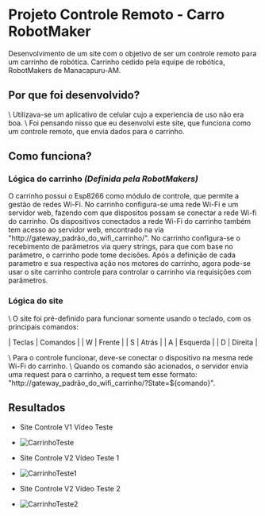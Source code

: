 # Projeto Controle Remoto - Carro RobotMaker
Desenvolvimento de um site com o objetivo de ser um controle remoto para um carrinho de robótica.
Carrinho cedido pela equipe de robótica, RobotMakers de Manacapuru-AM. 

## Por que foi desenvolvido?
\ Utilizava-se um aplicativo de celular cujo a experiencia de uso não era boa.
\ Foi pensando nisso que eu desenvolvi este site, que funciona como um controle remoto, que envia dados para o carrinho.

## Como funciona?

### Lógica do carrinho _(Definida pela RobotMakers)_
O carrinho possui o Esp8266 como módulo de controle, que permite a gestão de redes Wi-Fi.
No carrinho configura-se uma rede Wi-Fi e um servidor web, fazendo com que dispositos possam se conectar a rede Wi-fi do carrinho.
Os dispositivos conectados a rede Wi-Fi do carrinho também tem acesso ao servidor web, encontrado na via "http://gateway_padrão_do_wifi_carrinho/".
No carrinho configura-se o recebimento de parâmetros via query strings, para que com base no parâmetro, o carrinho pode tome decisões. 
Após a definição de cada parametro e sua respectiva ação nos motores do carrinho, agora pode-se usar o site carrinho controle para controlar o carrinho via requisições com parâmetros.

### Lógica do site
\ O site foi pré-definido para funcionar somente usando o teclado, com os principais comandos:

| Teclas | Comandos |
| W | Frente |
| S | Atrás |
| A | Esquerda |
| D | Direita |

\ Para o controle funcionar, deve-se conectar o dispositivo na mesma rede Wi-Fi do carrinho.
\ Quando os comando são acionados, o servidor envia uma request para o carrinho, a request tem esse formato: "http://gateway_padrão_do_wifi_carrinho/?State=${comando}".

## Resultados

- Site Controle V1 Vídeo Teste
- ![CarrinhoTeste](https://github.com/user-attachments/assets/331ffacd-ca54-4cbe-933b-46b066dc3088)

- Site Controle V2 Vídeo Teste 1
- ![CarrinhoTeste1](https://github.com/user-attachments/assets/d57c4a25-7b73-4873-862c-37e1379e55d7)

- Site Controle V2 Vídeo Teste 2
- ![CarrinhoTeste2](https://github.com/user-attachments/assets/4c7b76a1-6155-45b4-9828-4e1321db3ea4)
